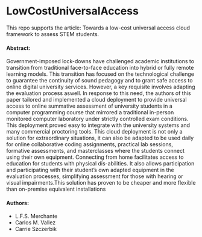 # LowCostUniversalAccess

This repo supports the article: Towards a low-cost universal access cloud framework to assess STEM students.

#### Abstract:

Government-imposed lock-downs have challenged academic institutions to transition from traditional face-to-face education into hybrid or fully remote learning models. This transition has focused on the technological  challenge  to  guarantee  the  continuity  of  sound  pedagogy  and  to  grant  safe  access  to online digital university services. However, a key requisite involves adapting the evaluation process aswell. In response to this need, the authors of this paper tailored and implemented a cloud deployment to provide universal access to online summative assessment of university students in a computer programming course that mirrored a traditional in-person monitored computer laboratory under strictly controlled exam conditions. This deployment proved easy to integrate with the university systems and many commercial proctoring tools. This cloud deployment is not only a solution for extraordinary situations, it can also be adapted to be used daily for online collaborative coding assignments, practical lab sessions, formative assessments, and masterclasses where the students connect using their own equipment. Connecting from home facilitates access to education for students with physical dis-abilities. It also allows participation and participating with their student’s own adapted equipment in  the  evaluation  processes,  simplifying  assessment  for  those  with  hearing  or  visual  impairments.This  solution  has proven  to  be cheaper  and  more  flexible  than on-premise  equivalent  installations

#### Authors:

* L.F.S. Merchante
* Carlos M. Vallez
* Carrie Szczerbik

